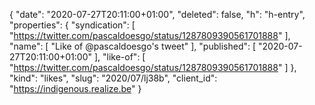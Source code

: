 {
  "date": "2020-07-27T20:11:00+01:00",
  "deleted": false,
  "h": "h-entry",
  "properties": {
    "syndication": [
      "https://twitter.com/pascaldoesgo/status/1287809390561701888"
    ],
    "name": [
      "Like of @pascaldoesgo's tweet"
    ],
    "published": [
      "2020-07-27T20:11:00+01:00"
    ],
    "like-of": [
      "https://twitter.com/pascaldoesgo/status/1287809390561701888"
    ]
  },
  "kind": "likes",
  "slug": "2020/07/lj38b",
  "client_id": "https://indigenous.realize.be"
}
